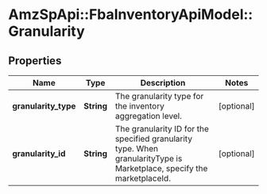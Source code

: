 # AmzSpApi::FbaInventoryApiModel::Granularity

## Properties
Name | Type | Description | Notes
------------ | ------------- | ------------- | -------------
**granularity_type** | **String** | The granularity type for the inventory aggregation level. | [optional] 
**granularity_id** | **String** | The granularity ID for the specified granularity type. When granularityType is Marketplace, specify the marketplaceId. | [optional] 


